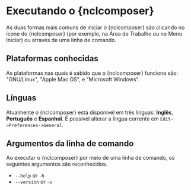 # Executando o {nclcomposer}

As duas formas mais comuns de iniciar o {nclcomposer} são clicando no ícone do
{nclcomposer} (por exemplo, na Área de Trabalho ou no Menu Iniciar) ou através
de uma linha de comando.

## Plataformas conhecidas

As plataformas nas quais é sabido que o {nclcomposer} funciona são:
"GNU/Linux", "Apple Mac OS", e "Microsoft Windows".

## Línguas

Atualmente o {nclcomposer} está disponível em três línguas: __Inglês__,
__Português__ e __Espanhol__.  É possível alterar a língua corrente em
`Edit->Preferences->General`.

## Argumentos da linha de comando

Ao executar o {nclcomposer} por meio de uma linha de comando, os seguintes
argumentos são reconhecidos.

  - `--help` or `-h`
  - `--version` or `-v`

